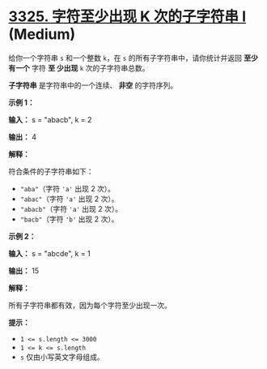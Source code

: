 # [3325. 字符至少出现 K 次的子字符串 I][link] (Medium)

[link]: https://leetcode.cn/problems/count-substrings-with-k-frequency-characters-i/

给你一个字符串 `s` 和一个整数 `k`，在 `s` 的所有子字符串中，请你统计并返回 **至少有一个** 字符 **至
少出现** `k` 次的子字符串总数。

**子字符串** 是字符串中的一个连续、 **非空** 的字符序列。

**示例 1：**

**输入：** s = "abacb", k = 2

**输出：** 4

**解释：**

符合条件的子字符串如下：

- `"aba"`（字符 `'a'` 出现 2 次）。
- `"abac"`（字符 `'a'` 出现 2 次）。
- `"abacb"`（字符 `'a'` 出现 2 次）。
- `"bacb"`（字符 `'b'` 出现 2 次）。

**示例 2：**

**输入：** s = "abcde", k = 1

**输出：** 15

**解释：**

所有子字符串都有效，因为每个字符至少出现一次。

**提示：**

- `1 <= s.length <= 3000`
- `1 <= k <= s.length`
- `s` 仅由小写英文字母组成。
